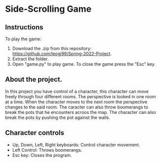 # Side-Scrolling Game 
## Instructions
To play the game:
1) Download the .zip from this repository: https://github.com/leogj99/Spring-2022-Project.
2) Extract the folder.
3) Open "game.py" to play game. To close the game press the "Esc" key.
## About the project.
In this project you have control of a character, this character can move freely through four different rooms. The perspective is looked in one room at a time. When the character moves to the next room the perspective changes to the said room. The caracter can also throw boomerangs to break the pots that he encounters acroos the map. The character can also break the pots by pushing the pot against the walls.

## Character controls
* Up, Down, Left, Right keyboards: Control character movement.
* Left Control: Throws boomerangs.
* Esc key: Closes the program.
